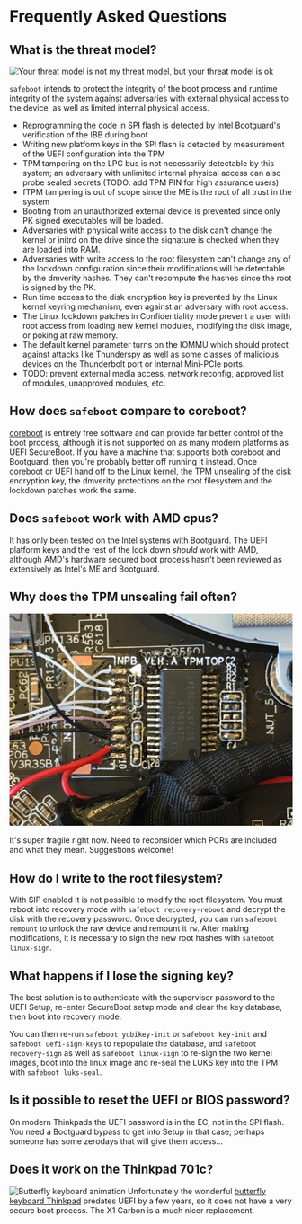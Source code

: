 # Frequently Asked Questions

## What is the threat model?
![Your threat model is not my threat model, but your threat model is ok](https://live.staticflickr.com/5575/31437292510_99ffd0dd11_b.jpg)

`safeboot` intends to protect the integrity of the boot process and
runtime integrity of the system against adversaries with external physical
access to the device, as well as limited internal physical access.

* Reprogramming the code in SPI flash is detected by Intel Bootguard's verification of the IBB during boot
* Writing new platform keys in the SPI flash is detected by measurement of the UEFI configuration into the TPM
* TPM tampering on the LPC bus is not necessarily detectable by this system; an adversary with unlimited internal physical access can also probe sealed secrets
(TODO: add TPM PIN for high assurance users)
* fTPM tampering is out of scope since the ME is the root of all trust in the system
* Booting from an unauthorized external device is prevented since only PK signed executables will be loaded.
* Adversaries with physical write access to the disk can't change the kernel or initrd on the drive since the signature is checked when they are loaded into RAM.
* Adversaries with write access to the root filesystem can't change any of the lockdown configuration since their modifications will be detectable by the dmverity hashes.  They can't recompute the hashes since the root is signed by the PK.
* Run time access to the disk encryption key is prevented by the Linux kernel keyring mechanism, even against an adversary with root access.
* The Linux lockdown patches in Confidentiality mode prevent a user with root access from loading new kernel modules, modifying the disk image, or poking at raw memory.
* The default kernel parameter turns on the IOMMU which should protect
against attacks like Thunderspy as well as some classes of malicious devices
on the Thunderbolt port or internal Mini-PCIe ports.
* TODO: prevent external media access, network reconfig, approved list of modules, unapproved modules, etc.

## How does `safeboot` compare to coreboot?

[coreboot](https://coreboot.org) is entirely free software and can
provide far better control of the boot process, although it is not supported
on as many modern platforms as UEFI SecureBoot.  If you have a machine
that supports both coreboot and Bootguard, then you're probably better off
running it instead.  Once coreboot or UEFI hand off to the Linux kernel,
the TPM unsealing of the disk encryption key, the dmverity protections
on the root filesystem and the lockdown patches work the same.

## Does `safeboot` work with AMD cpus?

It has only been tested on the Intel systems with Bootguard.
The UEFI platform keys and the rest of the lock down *should*
work with AMD, although AMD's hardware secured boot process hasn't
been reviewed as extensively as Intel's ME and Bootguard.

## Why does the TPM unsealing fail often?
![TPM with wires soldered to the pins](images/tpm.jpg)

It's super fragile right now.  Need to reconsider which PCRs are included
and what they mean.  Suggestions welcome!

## How do I write to the root filesystem?
With SIP enabled it is not possible to modify the root filesystem.
You must reboot into recovery mode with `safeboot recovery-reboot`
and decrypt the disk with the recovery password.  Once decrypted,
you can run `safeboot remount` to unlock the raw device and remount
it `rw`.  After making modifications, it is necessary to sign
the new root hashes with `safeboot linux-sign`.

## What happens if I lose the signing key?
The best solution is to authenticate with the supervisor password
to the UEFI Setup, re-enter SecureBoot setup mode and clear the key
database, then boot into recovery mode.

You can then re-run `safeboot yubikey-init` or `safeboot key-init`
and `safeboot uefi-sign-keys` to repopulate the database, and
`safeboot recovery-sign` as well as `safeboot linux-sign` to re-sign
the two kernel images, boot into the linux image and re-seal the LUKS
key into the TPM with `safeboot luks-seal`.

## Is it possible to reset the UEFI or BIOS password?
On modern Thinkpads the UEFI password is in the EC, not in the
SPI flash.  You need a Bootguard bypass to get into Setup in that
case; perhaps someone has some zerodays that will give them access...

## Does it work on the Thinkpad 701c?
![Butterfly keyboard animation](https://farm1.staticflickr.com/793/39371776450_a8b0cd4184_o_d.gif)
Unfortunately the wonderful [butterfly keyboard Thinkpad](https://trmm.net/Butterfly)
predates UEFI by a few years, so it does not have a very secure
boot process.  The X1 Carbon is a much nicer replacement.
